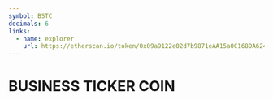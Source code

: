 ```yaml
---
symbol: BSTC
decimals: 6
links:
  - name: explorer
    url: https://etherscan.io/token/0x09a9122e02d7b9871eAA15a0C168DA624132D3EF
---
```


# BUSINESS TICKER COIN
